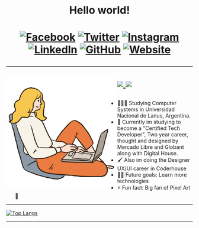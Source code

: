 <tb>
<h1 align="center"> Hello world! <h1>
<div align="center">
<a href="https://www.facebook.com/taatii.munoz/" target="_blank"><img src="https://raw.githubusercontent.com/arturssmirnovs/arturssmirnovs/master/fb.png" alt="Facebook" width="30"></a>
<a href="https://twitter.com/" target="_blank"><img src="https://raw.githubusercontent.com/arturssmirnovs/arturssmirnovs/master/tw.png" alt="Twitter" width="30"></a>
<a href="https://www.instagram.com/titamun_/" target="_blank"><img src="https://raw.githubusercontent.com/arturssmirnovs/arturssmirnovs/master/ig.png" alt="Instagram" width="30"></a>
<a href="https://www.linkedin.com/in/tatiana-mu%C3%B1oz-b163b9191/" target="_blank"><img src="https://raw.githubusercontent.com/arturssmirnovs/arturssmirnovs/master/in.png" alt="LinkedIn" width="30"></a>
<a href="https://github.com/TatianaMunoz1" target="_blank"><img src="https://raw.githubusercontent.com/arturssmirnovs/arturssmirnovs/master/git.png" alt="GitHub" width="30"></a>
<a href="https://www.tatianasmunoz.com.ar" target="_blank"><img src="https://raw.githubusercontent.com/arturssmirnovs/arturssmirnovs/master/www.png" alt="Website" width="30"></a>
</div>




-----


<img align="left" width="300px" src="./img/giphy%20(1).gif" >


<p align="left">
  <a href="mailto:tatianasmunoz@gmail.com">
    <img src="https://img.shields.io/badge/-tatianasmunoz@gmail.com-6633cc?style=flat-square&logo=Gmail&logoColor=white&link=mailto:tatianasmunoz@gmail.com" />
  </a>
  <a>
    <img src="https://img.shields.io/badge/Tati %232526-6633cc?style=flat-square&logo=Discord&logoColor=white" />
  </a>

</p>
</tb>

### 
- 👩🏻‍💻 Studying Computer Systems in Universidad Nacional de Lanus, Argentina.
- 🌱 Currently im studying to become a "Certified Tech Developer", Two year career, thought and designed by Mercado Libre and Globant along with Digital House.
- 🖌 Also im doing the Designer UX/UI career in Coderhouse
- 💪🏻 Future goals: Learn more technologies
- ⚡ Fun fact: Big fan of Pixel Art 👾
-------







[![Top Langs](https://github-readme-stats.vercel.app/api/top-langs/?username=tatianamunoz1&layout=compact)](https://github.com/tatianamunoz1)




<hr/>

<!-- ----------------------------------------------------------------------- -
<details>
<summary>
  <a href="https://github.com/tatianamunoz1"><img src="https://img.shields.io/badge/-Expand%20to%20know%20more-b03544?style=for-the-badge" /></a>
</summary>->



